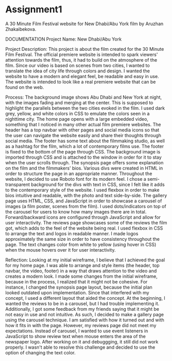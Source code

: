# Assignment1
A 30 Minute Film Festival website for New Dhabi/Abu York film by Aruzhan Zhakaibekova.

DOCUMENTATION
Project Name: New Dhabi/Abu York 

Project Description: This project is about the film created for the 30 Minute Film Festival. The official premiere website is intended to spark viewers' attention towards the film, thus, it had to build on the atmosphere of the film. Since our video is based on scenes from two cities, I wanted to translate the idea of city life through colors and design. I wanted the website to have a modern and elegant feel, be readable and easy in use. The website is intended to look like a real premiere website that can be found on the web.  

Process: The background image shows Abu Dhabi and New York at night, with the images fading and merging at the center. This is supposed to highlight the parallels between the two cities evoked in the film. I used dark grey, yellow, and white colors in CSS to emulate the colors seen in a nighttime city. The home page opens with a large embedded video, something that I noticed in many other actual film premiere websites. The header has a top navbar with other pages and social media icons so that the user can navigate the website easily and share their thoughts through social media. The footer has some text about the filmmaking studio, as well as a hashtag for the film, which a lot of contemporary films use. The footer is fixed to the bottom of the page through CSS. The background image is imported through CSS and is attached to the window in order for it to stay when the user scrolls through. The synopsis page offers some explanation on the film and the filmmakers' bios. Various divs were created in HTML in order to structure the page in an appropriate manner. Throughout the website, I decided to use Roboto font for its modern feel. I chose a semi-transparent background for the divs with text in CSS, since I felt like it adds to the contemporary style of the website. I used flexbox in order to make bios intuitive and readable, with the photo and text side-by-side. The gallery page uses HTML, CSS, and JavaScript in order to showcase a carousel of images (a film poster, scenes from the film). I used dots/indicators on top of the carousel for users to know how many images there are in total. Forward/backward icons are configured through JavaScript and allow for user interactivity. The reviews page showcases some of the reviews the film got, which adds to the feel of the website being real. I used flexbox in CSS to arrange the text and logos in readable manner. I made logos approximately the same size in order to have consistency throughout the page. The text changes color from white to yellow (using hover in CSS) when the mouse hovers over it for user interactivity. 

Reflection: Looking at my initial wireframe, I believe that I achieved the goal for my home page. I was able to arrange and style items (the header, top navbar, the video, footer) in a way that draws attention to the video and creates a modern look. I made some changes from the initial wireframe, because in the process, I realized that it might not be cohesive. For instance, I changed the synopsis page layout, because the initial plan looked outdated upon implementation. Since that interfered with my concept, I used a different layout that aided the concept. At the beginning, I wanted the reviews to be in a carousel, but I had trouble implementing it. Additionally, I got some feedback from my friends saying that it might be not easy in use and not intuitive. As such, I decided to make a gallery page using the carousel technique. I am satisfied with how it turned out and with how it fits in with the page. However, my reviews page did not meet my expectations. Instead of carousel, I wanted to use event listeners in JavaScript to show review text when mouse enters the area of the newspaper logo. After working on it and debuggging, it still did not work properly. I wasn't able to resolve this challenge and decided to use the option of changing the text color. 
